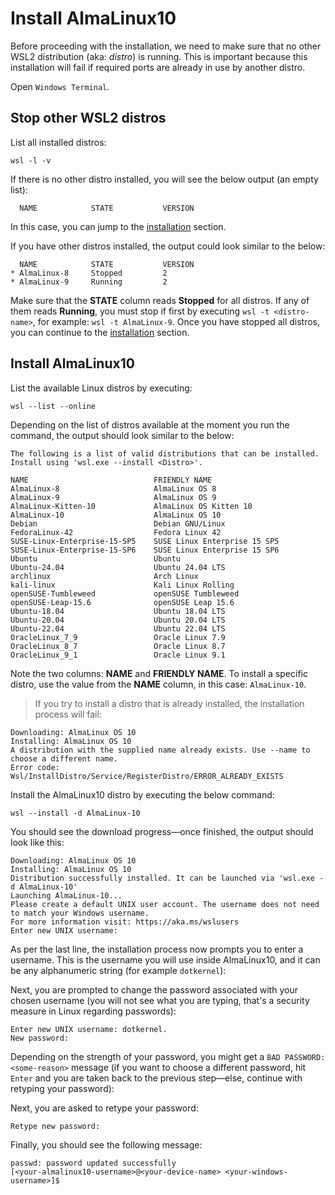 # Install AlmaLinux10

Before proceeding with the installation, we need to make sure that no other WSL2 distribution (aka: _distro_) is running.
This is important because this installation will fail if required ports are already in use by another distro.

Open `Windows Terminal`.

## Stop other WSL2 distros

List all installed distros:

```shell
wsl -l -v
```

If there is no other distro installed, you will see the below output (an empty list):

```text
  NAME            STATE           VERSION
```

In this case, you can jump to the [installation](#install-almalinux10-1) section.

If you have other distros installed, the output could look similar to the below:

```text
  NAME            STATE           VERSION
* AlmaLinux-8     Stopped         2
* AlmaLinux-9     Running         2
```

Make sure that the **STATE** column reads **Stopped** for all distros.
If any of them reads **Running**, you must stop if first by executing `wsl -t <distro-name>`, for example: `wsl -t AlmaLinux-9`.
Once you have stopped all distros, you can continue to the [installation](#install-almalinux10-1) section.

## Install AlmaLinux10

List the available Linux distros by executing:

```shell
wsl --list --online
```

Depending on the list of distros available at the moment you run the command, the output should look similar to the below:

```text
The following is a list of valid distributions that can be installed.
Install using 'wsl.exe --install <Distro>'.

NAME                            FRIENDLY NAME
AlmaLinux-8                     AlmaLinux OS 8
AlmaLinux-9                     AlmaLinux OS 9
AlmaLinux-Kitten-10             AlmaLinux OS Kitten 10
AlmaLinux-10                    AlmaLinux OS 10
Debian                          Debian GNU/Linux
FedoraLinux-42                  Fedora Linux 42
SUSE-Linux-Enterprise-15-SP5    SUSE Linux Enterprise 15 SP5
SUSE-Linux-Enterprise-15-SP6    SUSE Linux Enterprise 15 SP6
Ubuntu                          Ubuntu
Ubuntu-24.04                    Ubuntu 24.04 LTS
archlinux                       Arch Linux
kali-linux                      Kali Linux Rolling
openSUSE-Tumbleweed             openSUSE Tumbleweed
openSUSE-Leap-15.6              openSUSE Leap 15.6
Ubuntu-18.04                    Ubuntu 18.04 LTS
Ubuntu-20.04                    Ubuntu 20.04 LTS
Ubuntu-22.04                    Ubuntu 22.04 LTS
OracleLinux_7_9                 Oracle Linux 7.9
OracleLinux_8_7                 Oracle Linux 8.7
OracleLinux_9_1                 Oracle Linux 9.1
```

Note the two columns: **NAME** and **FRIENDLY NAME**.
To install a specific distro, use the value from the **NAME** column, in this case: `AlmaLinux-10`.

> If you try to install a distro that is already installed, the installation process will fail:

```text
Downloading: AlmaLinux OS 10
Installing: AlmaLinux OS 10
A distribution with the supplied name already exists. Use --name to choose a different name.
Error code: Wsl/InstallDistro/Service/RegisterDistro/ERROR_ALREADY_EXISTS
```

Install the AlmaLinux10 distro by executing the below command:

```shell
wsl --install -d AlmaLinux-10
```

You should see the download progress—once finished, the output should look like this:

```text
Downloading: AlmaLinux OS 10
Installing: AlmaLinux OS 10
Distribution successfully installed. It can be launched via 'wsl.exe -d AlmaLinux-10'
Launching AlmaLinux-10...
Please create a default UNIX user account. The username does not need to match your Windows username.
For more information visit: https://aka.ms/wslusers
Enter new UNIX username:
```

As per the last line, the installation process now prompts you to enter a username.
This is the username you will use inside AlmaLinux10, and it can be any alphanumeric string (for example `dotkernel`):

Next, you are prompted to change the password associated with your chosen username (you will not see what you are typing, that's a security measure in Linux regarding passwords):

```shell
Enter new UNIX username: dotkernel.
New password:
```

Depending on the strength of your password, you might get a `BAD PASSWORD: <some-reason>` message (if you want to choose a different password, hit `Enter` and you are taken back to the previous step—else, continue with retyping your password):

Next, you are asked to retype your password:

```text
Retype new password:
```

Finally, you should see the following message:

```text
passwd: password updated successfully
[<your-almalinux10-username>@<your-device-name> <your-windows-username>]$
```
